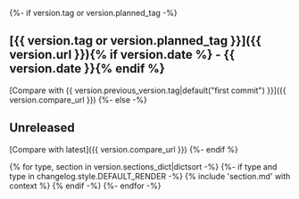 {%- if version.tag or version.planned_tag -%}
## [{{ version.tag or version.planned_tag }}]({{ version.url }}){% if version.date %} - {{ version.date }}{% endif %}

[Compare with {{ version.previous_version.tag|default("first commit") }}]({{ version.compare_url }})
{%- else -%}
## Unreleased

[Compare with latest]({{ version.compare_url }})
{%- endif %}

{% for type, section in version.sections_dict|dictsort -%}
{%- if type and type in changelog.style.DEFAULT_RENDER -%}
{% include 'section.md' with context %}
{% endif -%}
{%- endfor -%}
